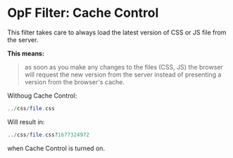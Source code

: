 
# OpF Filter: Cache Control

This filter takes care to always load the latest version of CSS or JS file from the server.

**This means:**
> as soon as you make any changes to the files (CSS, JS) the browser will request the new version from the server instead of presenting a version from the browser's cache.

Withoug Cache Control:
````php
../css/file.css
````

Will result in:
````php
../css/file.css?1677324972
````
when Cache Control is turned on.

